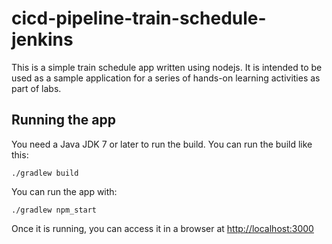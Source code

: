 # cicd-pipeline-train-schedule-jenkins

This is a simple train schedule app written using nodejs. It is intended to be used as a sample application for a series of hands-on learning activities as part of labs.

## Running the app

You need a Java JDK 7 or later to run the build. You can run the build like this:

    ./gradlew build

You can run the app with:

    ./gradlew npm_start

Once it is running, you can access it in a browser at [http://localhost:3000](http://localhost:3000)
